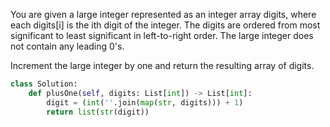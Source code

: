 You are given a large integer represented as an integer array digits, where each digits[i] is the ith digit of the integer. The digits are ordered from most significant to least significant in left-to-right order. The large integer does not contain any leading 0's.

Increment the large integer by one and return the resulting array of digits.

```Python
class Solution:
    def plusOne(self, digits: List[int]) -> List[int]:
        digit = (int(''.join(map(str, digits))) + 1)
        return list(str(digit))
```
